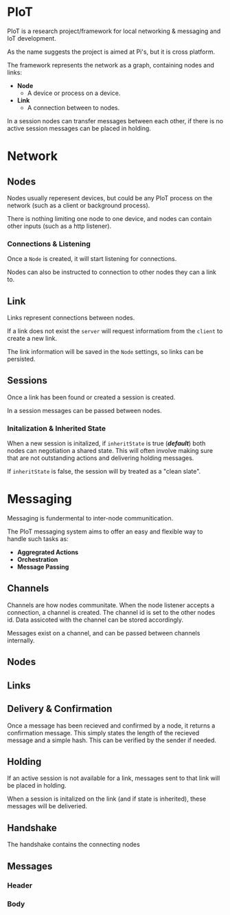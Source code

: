 # PIoT

PIoT is a research project/framework for local networking & messaging and IoT development.

As the name suggests the project is aimed at Pi's, but it is cross platform.

The framework represents the network as a graph, containing nodes and links:

* **Node**
  * A device or process on a device.
* **Link**
  * A connection between to nodes.

In a session nodes can transfer messages between each other, if there is no active session messages can be placed in holding.

# Network

## Nodes

Nodes usually reperesent devices, but could be any PIoT process on the network (such as a client or background process).

There is nothing limiting one node to one device, and nodes can contain other inputs (such as a http listener).

### Connections & Listening

Once a `Node` is created, it will start listening for connections.

Nodes can also be instructed to connection to other nodes they can a link to.

## Link

Links represent connections between nodes. 

If a link does not exist the `server` will request informatiom from the `client` to create a new link. 

The link information will be saved in the `Node` settings, so links can be persisted. 

## Sessions

Once a link has been found or created a session is created.

In a session messages can be passed between nodes.

### Initalization & Inherited State

When a new session is initalized, if `inheritState` is true (***default***) both nodes can negotiation a shared state.
This will often involve making sure that are not outstanding actions and delivering holding messages.

If `inheritState` is false, the session will by treated as a "clean slate".
  
# Messaging

Messaging is fundermental to inter-node communitication.

The PIoT messaging system aims to offer an easy and flexible way to handle such tasks as: 

* **Aggregrated Actions**
* **Orchestration**
* **Message Passing** 

## Channels

Channels are how nodes communitate. When the node listener accepts a connection, a channel is created.
The channel id is set to the other nodes id. Data assicoted with the channel can be stored accordingly.

Messages exist on a channel, and can be passed between channels internally.

## Nodes


## Links


## Delivery & Confirmation

Once a message has been recieved and confirmed by a node, it returns a confirmation message.
This simply states the length of the recieved message and a simple hash. This can be verified by the sender if needed.

## Holding

If an active session is not available for a link, messages sent to that link will be placed in holding.

When a session is initalized on the link (and if state is inherited), these messages will be deliveried.

## Handshake

The handshake contains the connecting nodes

## Messages

### Header

### Body
